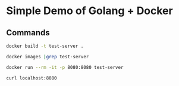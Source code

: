 # Simple Demo of Golang + Docker

## Commands

```bash
docker build -t test-server .
```

```bash
docker images |grep test-server
```

```bash
docker run --rm -it -p 8080:8080 test-server

curl localhost:8080
```
